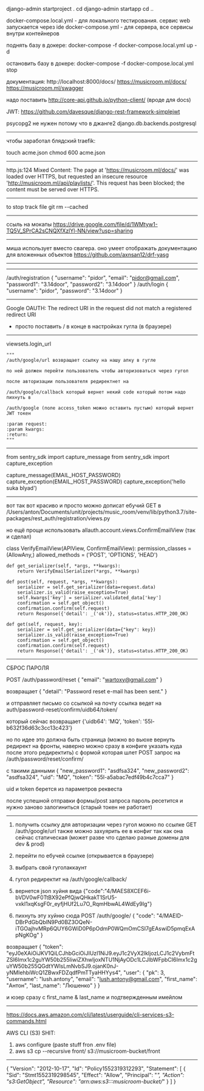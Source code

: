 




django-admin startproject <name> .
cd <name>
django-admin startapp <name>
cd ..


docker-compose.local.yml - для локального тестирования. сервис web запускается через ide
docker-compose.yml - для сервера, все сервисы внутри контейнеров

поднять базу в докере:
docker-compose -f docker-compose.local.yml up -d

остановить базу в докере:
docker-compose -f docker-compose.local.yml stop

документация: 
http://localhost:8000/docs/
https://musicroom.ml/docs/
https://musicroom.ml/swagger

надо поставить http://core-api.github.io/python-client/ (вроде для docs)

JWT:
https://github.com/davesque/django-rest-framework-simplejwt

psycopg2 не нужен потому что в джанге2 django.db.backends.postgresql


---------------------------------------------------------------------------------------
чтобы заработал блядский traefik:

touch acme.json
chmod 600 acme.json

---------------------------------------------------------------------------------------

http.js:124 Mixed Content: The page at 'https://musicroom.ml/docs/' was loaded over HTTPS, but requested an insecure resource 'http://musicroom.ml/api/playlists/'. This request has been blocked; the content must be served over HTTPS.

---------------------------------------------------------------------------------------

to stop track file
git rm --cached <file>

---------------------------------------------------------------------------------------

ссыль на мокапы
https://drive.google.com/file/d/1WMtyw1-TQ5V_SPrCA2sCNQXfXzlYl-NN/view?usp=sharing

---------------------------------------------------------------------------------------

миша использует вместо свагера. оно умеет отображать документацию для вложенных объектов
https://github.com/axnsan12/drf-yasg

---------------------------------------------------------------------------------------


---------------------------------------------------------------------------------------

/auth/registration
{
  "username": "pidor",
  "email": "pidor@gmail.com",
  "password1": "3.14door",
  "password2": "3.14door"
}
/auth/login
{
  "username": "pidor",
  "password": "3.14door"
}

---------------------------------------------------------------------------------------

Google OAUTH: The redirect URI in the request did not match a registered redirect URI
- просто поставить / в конце в настройках гугла (в браузере)

---------------------------------------------------------------------------------------

viewsets.login_url

    """
    /auth/google/url возвращает ссылку на нашу апку в гугле

    по ней должен перейти пользователь чтобы авторизоваться через гугол

    после авторизации пользователя редиректнет на

    /auth/google/callback который вернет некий code который потом надо пихнуть в

    /auth/google (поле access_token можно оставить пустым) который вернет JWT токен

    :param request:
    :param kwargs:
    :return:
    """

---------------------------------------------------------------------------------------

from sentry_sdk import capture_message
from sentry_sdk import capture_exception

capture_message(EMAIL_HOST_PASSWORD)
capture_exception(EMAIL_HOST_PASSWORD)
capture_exception('hello suka blyad')

---------------------------------------------------------------------------------------

вот так вот красиво и просто можно дописат ебучий GET в 
/Users/anton/Documents/unit/projects/music_room/venv/lib/python3.7/site-packages/rest_auth/registration/views.py

но ещё проще использовать allauth.account.views.ConfirmEmailView (так и сделал)

class VerifyEmailView(APIView, ConfirmEmailView):
    permission_classes = (AllowAny,)
    allowed_methods = ('POST', 'OPTIONS', 'HEAD')

    def get_serializer(self, *args, **kwargs):
        return VerifyEmailSerializer(*args, **kwargs)

    def post(self, request, *args, **kwargs):
        serializer = self.get_serializer(data=request.data)
        serializer.is_valid(raise_exception=True)
        self.kwargs['key'] = serializer.validated_data['key']
        confirmation = self.get_object()
        confirmation.confirm(self.request)
        return Response({'detail': _('ok')}, status=status.HTTP_200_OK)

    def get(self, request, key):
        serializer = self.get_serializer(data={"key": key})
        serializer.is_valid(raise_exception=True)
        confirmation = self.get_object()
        confirmation.confirm(self.request)
        return Response({'detail': _('ok')}, status=status.HTTP_200_OK)
        
---------------------------------------------------------------------------------------
СБРОС ПАРОЛЯ

POST /auth/password/reset
{
  "email": "wartoxy@gmail.com"
}

возвращает
{
  "detail": "Password reset e-mail has been sent."
}

и отправляет письмо со ссылкой на почту
ссылка ведет на
auth/password-reset/confirm/uidb64/token/

который сейчас возвращает 
{'uidb64': 'MQ', 'token': '55l-b632f36d63c3cc13c423'}

но по идее это должна быть страница 
(можно во вьюхе вернуть редирект на фронты, наверно можно сразу в конфиге указать куда после этого редиректить)
с формой которая шлет POST запрос на 
/auth/password/reset/confirm/

с такими данными 
{
  "new_password1": "asdfsa324",
  "new_password2": "asdfsa324",
  "uid": "MQ",
  "token": "55l-a5abac7edf49b4c7cca7"
}

uid и token берется из параметров реквеста

после успешной отправки формы/post запроса пароль ресетится
и нужно заново залогиниться (старый токен не работает)

---------------------------------------------------------------------------------------

1. получить ссылку для авторизации через гугол можно по ссылке 
GET /auth/google/url
также можно захуярить ее в конфиг так как она сейчас статическая (может разве что сделаю разные домены для dev & prod)

2. перейти по ебучей ссылке (открывается в браузере)
3. выбрать свой гуголаккаунт
4. гугол редиректит на /auth/google/callback/
5. вернется json хуйня вида
{"code":"4/MAES8XCEF6i-bVDV0wF0TtBX92ePfQjwQHkakT1SrU5-vxkI1xqKsgF0r_eyfjHUf2Lu7O_RqmHbwAL4WdEy9Ig"}

6. пихнуть эту хуйню сюда
POST /auth/google/
{
  "code": "4/MAElD-DBrPdGbQblN9Pd0BZ3OQeN-iTGOajhvMRp6QUY6GWiD0P6pOdmP0WQmOmCSI7gEAswiD5pmqExApNgKOg"
}

возвращает
{
  "token": "eyJ0eXAiOiJKV1QiLCJhbGciOiJIUzI1NiJ9.eyJ1c2VyX2lkIjozLCJ1c2VybmFtZSI6Imx1c2guYW50b255IiwiZXhwIjoxNTU1NjAyODc1LCJlbWFpbCI6Imx1c2guYW50b255QGdtYWlsLmNvbSJ9.ojanK0nJ-yNMIehbiWcQ1ZBwxFDZqdfPmTTyaHHYys4",
  "user": {
    "pk": 3,
    "username": "lush.antony",
    "email": "lush.antony@gmail.com",
    "first_name": "Антон",
    "last_name": "Люшенко"
  }
}

и юзер сразу с first_name & last_name и подтвержденным имейлом

---------------------------------------------------------------------------------------

https://docs.aws.amazon.com/cli/latest/userguide/cli-services-s3-commands.html

AWS CLI (S3) SHIT:
1. aws configure (paste stuff fron .env file)
2. aws s3 cp --recursive front/ s3://musicroom-bucket/front

---------------------------------------------------------------------------------------

{
    "Version": "2012-10-17",
    "Id": "Policy1552319312293",
    "Statement": [
        {
            "Sid": "Stmt1552319298545",
            "Effect": "Allow",
            "Principal": "*",
            "Action": "s3:GetObject",
            "Resource": "arn:aws:s3:::musicroom-bucket/*"
        }
    ]
}